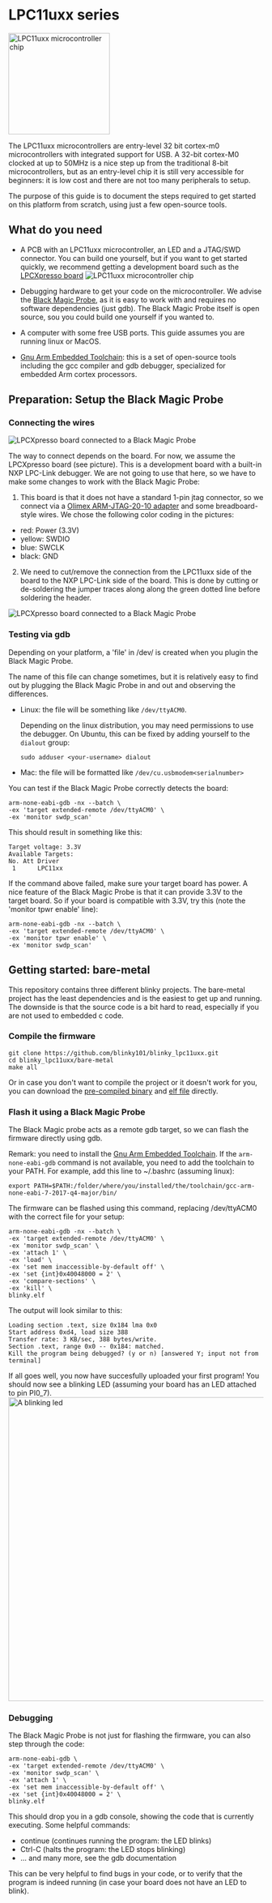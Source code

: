 # LPC11uxx series

<img src="img/lpc11uxx.jpg" alt="LPC11uxx microcontroller chip" width="200">

The LPC11uxx microcontrollers are entry-level 32 bit cortex-m0 microcontrollers with integrated support for USB. A 32-bit cortex-M0 clocked at up to 50MHz is a nice step up from the traditional 8-bit microcontrollers, but as an entry-level chip it is still very accessible for beginners: it is low cost and there are not too many peripherals to setup.

The purpose of this guide is to document the steps required to get started on this platform from scratch, using just a few open-source tools.

## What do you need

* A PCB with an LPC11uxx microcontroller, an LED and a JTAG/SWD connector. You can build one yourself, but if you want to get started quickly, we recommend getting a development board such as the [LPCXpresso board](https://www.nxp.com/support/developer-resources/software-development-tools/lpc-developer-resources-/lpc-microcontroller-utilities/lpcxpresso-board-for-lpc11u24:OM13066) <img src="img/lpcxpresso_board.jpg" alt="LPC11uxx microcontroller chip">


* Debugging hardware to get your code on the microcontroller. We advise the [Black Magic Probe](https://github.com/blacksphere/blackmagic/wiki), as it is easy to work with and requires no software dependencies (just gdb). The Black Magic Probe itself is open source, sou you could build one yourself if you wanted to.

* A computer with some free USB ports. This guide assumes you are running linux or MacOS.

* [Gnu Arm Embedded Toolchain](https://developer.arm.com/open-source/gnu-toolchain/gnu-rm/downloads): this is a set of open-source tools including the gcc compiler and gdb debugger, specialized for embedded Arm cortex processors.


## Preparation: Setup the Black Magic Probe

### Connecting the wires
<img src="img/lpcxpresso_with_blackmagic.jpg" alt="LPCXpresso board connected to a Black Magic Probe">

The way to connect depends on the board. For now, we assume the LPCXpresso board (see picture). This is a development board with a built-in NXP LPC-Link debugger. We are not going to use that here, so we have to make some changes to work with the Black Magic Probe:

1. This board is that it does not have a standard 1-pin jtag connector, so we connect via a [Olimex ARM-JTAG-20-10 adapter](https://www.olimex.com/Products/ARM/JTAG/ARM-JTAG-20-10/) and some breadboard-style wires.
  We chose the following color coding in the pictures:
  * red: Power (3.3V)
  * yellow: SWDIO
  * blue: SWCLK
  * black: GND
  
2. We need to cut/remove the connection from the LPC11uxx side of the board to the NXP LPC-Link side of the board.
  This is done by cutting or de-soldering the jumper traces along along the green dotted line before soldering the header.

<img src="img/overview_conn.jpg" alt="LPCXpresso board connected to a Black Magic Probe">

### Testing via gdb

Depending on your platform, a 'file' in /dev/ is created when you plugin the Black Magic Probe.

The name of this file can change sometimes, but it is relatively easy to find out by plugging the Black Magic Probe in and out and observing the differences.

* Linux: the file will be something like `/dev/ttyACM0`.
  
  Depending on the linux distribution, you may need permissions to use the debugger. On Ubuntu, this can be fixed by adding yourself to the `dialout` group:
  ```
  sudo adduser <your-username> dialout
  ```
* Mac: the file will be formatted like `/dev/cu.usbmodem<serialnumber>`

You can test if the Black Magic Probe correctly detects the board:

```
arm-none-eabi-gdb -nx --batch \
-ex 'target extended-remote /dev/ttyACM0' \
-ex 'monitor swdp_scan'
```
This should result in something like this:
```
Target voltage: 3.3V
Available Targets:
No. Att Driver
 1      LPC11xx
```
If the command above failed, make sure your target board has power. A nice feature of the Black Magic Probe is that it can provide 3.3V to the target board. So if your board is compatible with 3.3V, try this (note the 'monitor tpwr enable' line):
```
arm-none-eabi-gdb -nx --batch \
-ex 'target extended-remote /dev/ttyACM0' \
-ex 'monitor tpwr enable' \
-ex 'monitor swdp_scan'
```


## Getting started: bare-metal

This repository contains three different blinky projects. The bare-metal project has the least dependencies and is the easiest to get up and running. The downside is that the source code is a bit hard to read, especially if you are not used to embedded c code.

### Compile the firmware
```
git clone https://github.com/blinky101/blinky_lpc11uxx.git
cd blinky_lpc11uxx/bare-metal
make all
```

Or in case you don't want to compile the project or it doesn't work for you, you can download the [pre-compiled binary](https://github.com/blinky101/blinky_lpc11uxx/tree/master/bare-metal/blinky.bin) and [elf file](https://github.com/blinky101/blinky_lpc11uxx/tree/master/bare-metal/blinky.elf) directly.

### Flash it using a Black Magic Probe

The Black Magic probe acts as a remote gdb target, so we can flash the firmware directly using gdb.

Remark: you need to install the [Gnu Arm Embedded Toolchain](https://developer.arm.com/open-source/gnu-toolchain/gnu-rm/downloads). If the `arm-none-eabi-gdb` command is not available, you need to add the toolchain to your PATH. For example, add this line to ~/.bashrc (assuming linux):
```
export PATH=$PATH:/folder/where/you/installed/the/toolchain/gcc-arm-none-eabi-7-2017-q4-major/bin/
```

The firmware can be flashed using this command, replacing /dev/ttyACM0 with the correct file for your setup:
```
arm-none-eabi-gdb -nx --batch \
-ex 'target extended-remote /dev/ttyACM0' \
-ex 'monitor swdp_scan' \
-ex 'attach 1' \
-ex 'load' \
-ex 'set mem inaccessible-by-default off' \
-ex 'set {int}0x40048000 = 2' \
-ex 'compare-sections' \
-ex 'kill' \
blinky.elf
```
The output will look similar to this:
```
Loading section .text, size 0x184 lma 0x0
Start address 0xd4, load size 388
Transfer rate: 3 KB/sec, 388 bytes/write.
Section .text, range 0x0 -- 0x184: matched.
Kill the program being debugged? (y or n) [answered Y; input not from terminal]

```
If all goes well, you now have succesfully uploaded your first program!
You should now see a blinking LED (assuming your board has an LED attached to pin PI0_7).
<img src="img/lpcxpresso_blink.jpg" alt="A blinking led" width="600">

### Debugging

The Black Magic Probe is not just for flashing the firmware, you can also step through the code:
```
arm-none-eabi-gdb \
-ex 'target extended-remote /dev/ttyACM0' \
-ex 'monitor swdp_scan' \
-ex 'attach 1' \
-ex 'set mem inaccessible-by-default off' \
-ex 'set {int}0x40048000 = 2' \
blinky.elf
```
This should drop you in a gdb console, showing the code that is currently executing. Some helpful commands:
* continue (continues running the program: the LED blinks)
* Ctrl-C (halts the program: the LED stops blinking)
* ... and many more, see the gdb documentation

This can be very helpful to find bugs in your code, or to verify that the program is indeed running (in case your board does not have an LED to blink).

